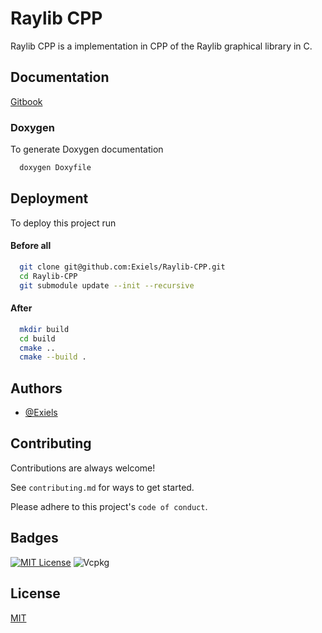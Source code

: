 
# Raylib CPP

Raylib CPP is a implementation in CPP of the Raylib graphical library in C.


## Documentation

[Gitbook](https://exiels.gitbook.io/raylib-cpp/)

### Doxygen

To generate Doxygen documentation
```bash
  doxygen Doxyfile
```

## Deployment

To deploy this project run

#### Before all

```bash
  git clone git@github.com:Exiels/Raylib-CPP.git
  cd Raylib-CPP
  git submodule update --init --recursive
```

#### After

```bash
  mkdir build
  cd build
  cmake ..
  cmake --build .
```
## Authors

- [@Exiels](https://www.github.com/Exiels)


## Contributing

Contributions are always welcome!

See `contributing.md` for ways to get started.

Please adhere to this project's `code of conduct`.


## Badges

[![MIT License](https://img.shields.io/badge/License-MIT-green.svg)](https://choosealicense.com/licenses/mit/)
![Vcpkg](https://img.shields.io/vcpkg/v/raylib)
## License

[MIT](https://choosealicense.com/licenses/mit/)

